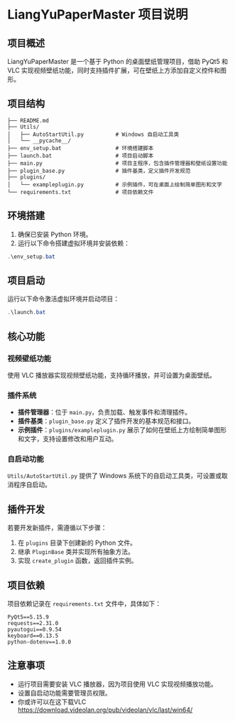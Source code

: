 # LiangYuPaperMaster 项目说明

## 项目概述
LiangYuPaperMaster 是一个基于 Python 的桌面壁纸管理项目，借助 PyQt5 和 VLC 实现视频壁纸功能，同时支持插件扩展，可在壁纸上方添加自定义控件和图形。

## 项目结构
```
├── README.md
├── Utils/
│   ├── AutoStartUtil.py          # Windows 自启动工具类
│   └── __pycache__/
├── env_setup.bat                 # 环境搭建脚本
├── launch.bat                    # 项目启动脚本
├── main.py                       # 项目主程序，包含插件管理器和壁纸设置功能
├── plugin_base.py                # 插件基类，定义插件开发规范
├── plugins/
│   └── exampleplugin.py          # 示例插件，可在桌面上绘制简单图形和文字
└── requirements.txt              # 项目依赖文件
```

## 环境搭建
1. 确保已安装 Python 环境。
2. 运行以下命令搭建虚拟环境并安装依赖：
```powershell
.\env_setup.bat
```

## 项目启动
运行以下命令激活虚拟环境并启动项目：
```powershell
.\launch.bat
```

## 核心功能
### 视频壁纸功能
使用 VLC 播放器实现视频壁纸功能，支持循环播放，并可设置为桌面壁纸。
### 插件系统
- **插件管理器**：位于 `main.py`，负责加载、触发事件和清理插件。
- **插件基类**：`plugin_base.py` 定义了插件开发的基本规范和接口。
- **示例插件**：`plugins/exampleplugin.py` 展示了如何在壁纸上方绘制简单图形和文字，支持设置修改和用户互动。
### 自启动功能
`Utils/AutoStartUtil.py` 提供了 Windows 系统下的自启动工具类，可设置或取消程序自启动。

## 插件开发
若要开发新插件，需遵循以下步骤：
1. 在 `plugins` 目录下创建新的 Python 文件。
2. 继承 `PluginBase` 类并实现所有抽象方法。
3. 实现 `create_plugin` 函数，返回插件实例。

## 项目依赖
项目依赖记录在 `requirements.txt` 文件中，具体如下：
```plaintext
PyQt5==5.15.9
requests==2.31.0
pyautogui==0.9.54
keyboard==0.13.5
python-dotenv==1.0.0
```

## 注意事项
- 运行项目需要安装 VLC 播放器，因为项目使用 VLC 实现视频播放功能。
- 设置自启动功能需要管理员权限。
- 你或许可以在这下载VLC https://download.videolan.org/pub/videolan/vlc/last/win64/